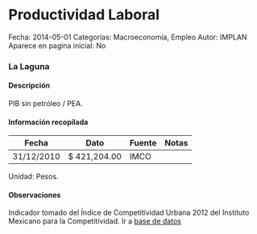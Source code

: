 Productividad Laboral
=====

Fecha: 2014-05-01
Categorías: Macroeconomía, Empleo
Autor: IMPLAN
Aparece en pagina inicial: No

### La Laguna

#### Descripción

PIB sin petróleo / PEA.

<!-- break -->

#### Información recopilada

<table class="table table-hover table-bordered matriz">
  <thead>
    <tr><th>Fecha</th><th>Dato</th><th>Fuente</th><th>Notas</th></tr>
  </thead>
  <tbody>
    <tr><td class="centrado">31/12/2010</td><td class="derecha">$ 421,204.00</td><td>IMCO</td><td></td></tr>
  </tbody>
</table>

Unidad: Pesos.

#### Observaciones

Indicador tomado del Índice de Competitividad Urbana 2012 del Instituto Mexicano para la Competitividad. Ir a [base de datos](http://porciudad.comparadondevives.org/contacto)

